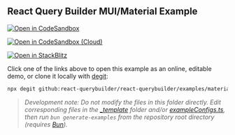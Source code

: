 ## React Query Builder MUI/Material Example

[![Open in CodeSandbox](https://img.shields.io/badge/Open_in-CodeSandbox-000000?logo=codesandbox)](https://codesandbox.io/s/github/react-querybuilder/react-querybuilder/tree/main/examples/material?file=/src/App.tsx)

[![Open in CodeSandbox (Cloud)](https://img.shields.io/badge/Open_in-CodeSandbox_%28Cloud%29-000000?logo=codesandbox)](https://codesandbox.io/p/sandbox/github/react-querybuilder/react-querybuilder/tree/main/examples/material?file=/src/App.tsx)

[![Open in StackBlitz](https://img.shields.io/badge/Open_in-StackBlitz-1269D3?logo=stackblitz)](https://stackblitz.com/github/react-querybuilder/react-querybuilder/tree/main/examples/material?file=src/App.tsx)

Click one of the links above to open this example as an online, editable demo, or clone it locally with [degit](https://www.npmjs.com/package/degit):

```bash
npx degit github:react-querybuilder/react-querybuilder/examples/material rqb-example-material
```

> _Development note: Do not modify the files in this folder directly. Edit corresponding files in the [\_template](../_template) folder and/or [exampleConfigs.ts](../exampleConfigs.ts), then run `bun generate-examples` from the repository root directory (requires [Bun](https://bun.sh/))._
